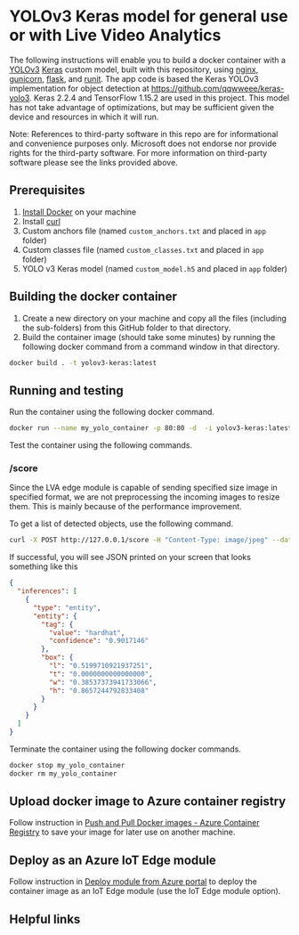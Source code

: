 # YOLOv3 Keras model for general use or with Live Video Analytics

The following instructions will enable you to build a docker container with a [YOLOv3](https://arxiv.org/abs/1804.02767) [Keras](https://keras.io) custom model, built with this repository, using [nginx](https://www.nginx.com/), [gunicorn](https://gunicorn.org/), [flask](htthttps://keras.iops://github.com/pallets/flask), and [runit](http://smarden.org/runit/).  The app code is based the Keras YOLOv3 implementation for object detection at https://github.com/qqwweee/keras-yolo3.  Keras 2.2.4 and TensorFlow 1.15.2 are used in this project.  This model has not take advantage of optimizations, but may be sufficient given the device and resources in which it will run.

Note: References to third-party software in this repo are for informational and convenience purposes only. Microsoft does not endorse nor provide rights for the third-party software. For more information on third-party software please see the links provided above.

## Prerequisites
1. [Install Docker](http://docs.docker.com/docker-for-windows/install/) on your machine
2. Install [curl](http://curl.haxx.se/)
3. Custom anchors file (named `custom_anchors.txt` and placed in `app` folder)
4. Custom classes file (named `custom_classes.txt` and placed in `app` folder)
5. YOLO v3 Keras model (named `custom_model.h5` and placed in `app` folder)

## Building the docker container

1. Create a new directory on your machine and copy all the files (including the sub-folders) from this GitHub folder to that directory.
2. Build the container image (should take some minutes) by running the following docker command from a command window in that directory.

```bash
docker build . -t yolov3-keras:latest
```
    
## Running and testing

Run the container using the following docker command.

```bash
docker run --name my_yolo_container -p 80:80 -d  -i yolov3-keras:latest
```

Test the container using the following commands.

### /score

Since the LVA edge module is capable of sending specified size image in specified format, we are not preprocessing the incoming images to resize them. This is mainly because of the performance improvement.

To get a list of detected objects, use the following command.

```bash
curl -X POST http://127.0.0.1/score -H "Content-Type: image/jpeg" --data-binary @<image_file_in_jpeg>
```
If successful, you will see JSON printed on your screen that looks something like this
```json
{
  "inferences": [
    {
      "type": "entity",
      "entity": {
        "tag": {
          "value": "hardhat",
          "confidence": "0.9017146"
        },
        "box": {
          "l": "0.5199710921937251",
          "t": "0.0000000000000000",
          "w": "0.38537373941733066",
          "h": "0.8657244792833408"
        }
      }
    }
  ]
}
```

Terminate the container using the following docker commands.

```bash
docker stop my_yolo_container
docker rm my_yolo_container
```

## Upload docker image to Azure container registry

Follow instruction in [Push and Pull Docker images - Azure Container Registry](http://docs.microsoft.com/en-us/azure/container-registry/container-registry-get-started-docker-cli) to save your image for later use on another machine.

## Deploy as an Azure IoT Edge module

Follow instruction in [Deploy module from Azure portal](https://docs.microsoft.com/en-us/azure/iot-edge/how-to-deploy-modules-portal) to deploy the container image as an IoT Edge module (use the IoT Edge module option). 

## Helpful links

